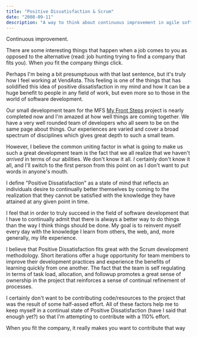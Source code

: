 ```yaml
---
title: "Positive Dissatisfaction & Scrum"
date: "2008-09-11"
description: "A way to think about continuous improvement in agile software development using Scrum."
---
```


<aside class="tldr">
Continuous improvement.
</aside>

There are some interesting things that happen when a job comes to you as opposed to the alternative (read: job hunting trying to find a company that fits you). When *you* fit the company things click.

Perhaps I'm being a bit presumptuous with that last sentence, but it's truly how I feel working at VendAsta. This feeling is one of the things that has solidified this idea of positive dissatisfaction in my mind and how it can be a huge benefit to people in any field of work, but even more so to those in the world of software development.

Our small development team for the MFS [My Front Steps](https://www.myfrontsteps.com) project is nearly completed now and I'm amazed at how well things are coming together. We have a very well rounded team of developers who all seem to be on the same page about things. Our experiences are varied and cover a broad spectrum of disciplines which gives great depth to such a small team.

However, I believe the common uniting factor in what is going to make us such a great development team is the fact that we all realize that we haven't *arrived* in terms of our abilities. We don't know it all. *I* certainly don't know it all, and I'll switch to the first person from this point on as I don't want to put words in anyone's mouth.

<aside>I define "Positive Dissatisfaction" as a state of mind that reflects an individuals desire to continually better themselves by coming to the realization that they cannot be satisfied with the knowledge they have attained at any given point in time.</aside>

I feel that in order to truly succeed in the field of software development that I have to continually admit that there is always a better way to do things than the way I think things should be done. My goal is to reinvent myself every day with the knowledge I learn from others, the web, and, more generally, my life experience.

I believe that Positive Dissatisfaction fits great with the Scrum development methodology. Short iterations offer a huge opportunity for team members to improve their development practices and experience the benefits of learning quickly from one another. The fact that the team is self regulating in terms of task load, allocation, and followup promotes a great sense of ownership in the project that reinforces a sense of continual refinement of processes.

I certainly don't want to be contributing code/resources to the project that was the result of some half-assed effort. All of these factors help me to keep myself in a continual state of Positive Dissatisfaction (have I said that enough yet?) so that I'm attempting to contribute with a 110% effort.

When you fit the company, it really makes you want to contribute that way
